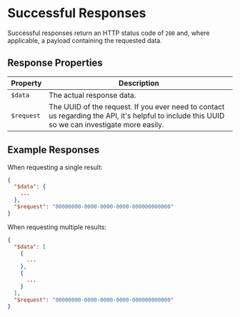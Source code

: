# Successful Responses

Successful responses return an HTTP status code of `200` and, where applicable, a payload containing the requested data. 

## Response Properties

| Property   | Description                                                                                                                                     |
|------------|-------------------------------------------------------------------------------------------------------------------------------------------------|
| `$data`    | The actual response data.                                                                                                                       |
| `$request` | The UUID of the request. If you ever need to contact us regarding the API, it's helpful to include this UUID so we can investigate more easily. |

## Example Responses

When requesting a single result: 
```json
{
  "$data": {
    ...
  },
  "$request": "00000000-0000-0000-0000-000000000000"
}
```

When requesting multiple results: 
```json
{
  "$data": [
    {
      ...
    },
    {
      ...
    }
  ],
  "$request": "00000000-0000-0000-0000-000000000000"
}
```
